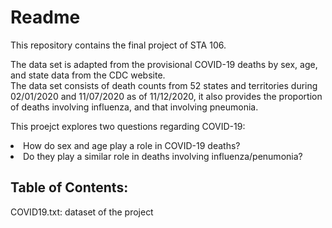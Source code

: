 # Readme
This repository contains the final project of STA 106.  

The data set is adapted from the provisional COVID-19 deaths by sex, age, and state data from the CDC website.  
The data set consists of death counts from 52 states and territories during 02/01/2020 and 11/07/2020 as of 11/12/2020, it also provides the proportion of deaths involving influenza, and that involving pneumonia.

This proejct explores two questions regarding COVID-19:  
  <li>How do sex and age play a role in COVID-19 deaths?</li>
  <li>Do they play a similar role in deaths involving influenza/penumonia?</li>
  
## Table of Contents:  
COVID19.txt: dataset of the project  

